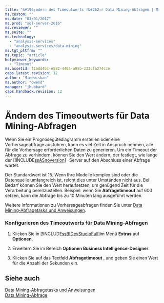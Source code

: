 ```yaml
---
title: "&#196;ndern des Timeoutwerts f&#252;r Data Mining-Abfragen | Microsoft Docs"
ms.custom: ""
ms.date: "03/01/2017"
ms.prod: "sql-server-2016"
ms.reviewer: ""
ms.suite: ""
ms.technology: 
  - "analysis-services"
  - "analysis-services/data-mining"
ms.tgt_pltfrm: ""
ms.topic: "article"
helpviewer_keywords: 
  - "Timeout"
ms.assetid: f1add4bc-e882-440a-a98b-333cfa274c3e
caps.latest.revision: 12
author: "Minewiskan"
ms.author: "owend"
manager: "jhubbard"
caps.handback.revision: 12
---
```

# &#196;ndern des Timeoutwerts f&#252;r Data Mining-Abfragen
  Wenn Sie ein Prognosegütediagramm erstellen oder eine Vorhersageabfrage ausführen, kann es viel Zeit in Anspruch nehmen, alle für die Vorhersage erforderlichen Daten zu generieren. Um ein Timeout der Abfrage zu verhindern, können Sie den Wert ändern, der festlegt, wie lange der [!INCLUDE[ssASnoversion](../../includes/ssasnoversion-md.md)] -Server auf den Abschluss einer Abfrage wartet.  
  
 Der Standardwert ist 15. Wenn Ihre Modelle komplex sind oder die Datenquelle umfangreich ist, reicht dies unter Umständen nicht aus. Bei Bedarf können Sie den Wert heraufsetzen, um genügend Zeit für die Verarbeitung bereitzustellen. Beispiel: wenn Sie **Abfragetimeout** auf 600 setzen, kann die Abfrage bis zu 10 Minuten lang ausgeführt werden.  
  
 Weitere Informationen zu Vorhersageabfragen finden Sie unter [Data Mining-Abfragetasks und Anweisungen](../../analysis-services/data-mining/data-mining-query-tasks-and-how-tos.md).  
  
### Konfigurieren des Timeoutwerts für Data Mining-Abfragen  
  
1.  Klicken Sie in [!INCLUDE[ssBIDevStudioFull](../../includes/ssbidevstudiofull-md.md)]im Menü **Extras** auf **Optionen**.  
  
2.  Erweitern Sie im Bereich **Optionen** **Business Intelligence-Designer**.  
  
3.  Klicken Sie auf das Textfeld **Abfragetimeout** , und geben Sie einen Wert für die Anzahl der Sekunden ein.  
  
## Siehe auch  
 [Data Mining-Abfragetasks und Anweisungen](../../analysis-services/data-mining/data-mining-query-tasks-and-how-tos.md)   
 [Data Mining-Abfrage](../../analysis-services/data-mining/data-mining-queries.md)  
  
  
